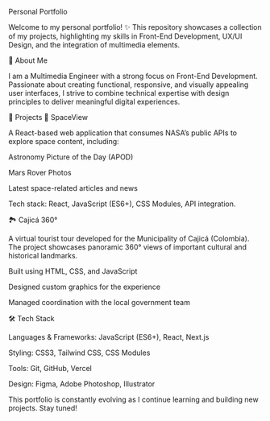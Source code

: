 Personal Portfolio

Welcome to my personal portfolio! ✨
This repository showcases a collection of my projects, highlighting my skills in Front-End Development, UX/UI Design, and the integration of multimedia elements.

🚀 About Me

I am a Multimedia Engineer with a strong focus on Front-End Development. Passionate about creating functional, responsive, and visually appealing user interfaces, I strive to combine technical expertise with design principles to deliver meaningful digital experiences.

📂 Projects
🌌 SpaceView

A React-based web application that consumes NASA’s public APIs to explore space content, including:

Astronomy Picture of the Day (APOD)

Mars Rover Photos

Latest space-related articles and news

Tech stack: React, JavaScript (ES6+), CSS Modules, API integration.


🏞️ Cajicá 360°

A virtual tourist tour developed for the Municipality of Cajicá (Colombia). The project showcases panoramic 360° views of important cultural and historical landmarks.

Built using HTML, CSS, and JavaScript

Designed custom graphics for the experience

Managed coordination with the local government team

🛠️ Tech Stack

Languages & Frameworks: JavaScript (ES6+), React, Next.js

Styling: CSS3, Tailwind CSS, CSS Modules

Tools: Git, GitHub, Vercel

Design: Figma, Adobe Photoshop, Illustrator

This portfolio is constantly evolving as I continue learning and building new projects. Stay tuned!